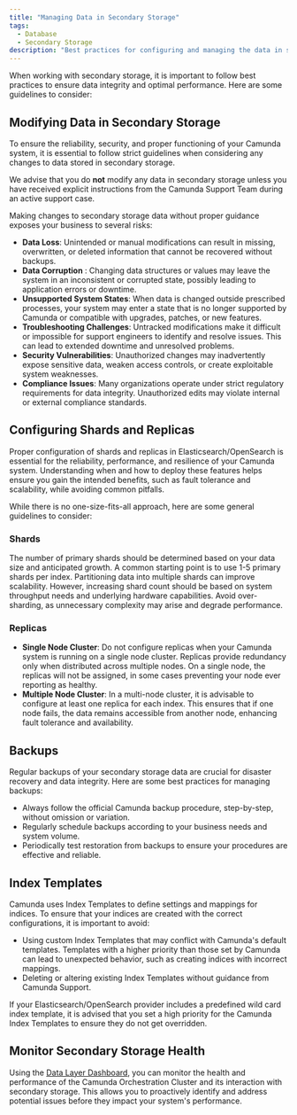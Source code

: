 ```yaml
---
title: "Managing Data in Secondary Storage"
tags:
  - Database
  - Secondary Storage
description: "Best practices for configuring and managing the data in secondary storage."
---
```


When working with secondary storage, it is important to follow best practices to ensure data integrity and optimal performance. Here are some guidelines to consider:

## Modifying Data in Secondary Storage

To ensure the reliability, security, and proper functioning of your Camunda system, it is essential to follow strict guidelines when considering any changes to data stored in secondary storage.

We advise that you do **not** modify any data in secondary storage unless you have received explicit instructions from the Camunda Support Team during an active support case.

Making changes to secondary storage data without proper guidance exposes your business to several risks:

- **Data Loss**: Unintended or manual modifications can result in missing, overwritten, or deleted information that cannot be recovered without backups.
- **Data Corruption** : Changing data structures or values may leave the system in an inconsistent or corrupted state, possibly leading to application errors or downtime.
- **Unsupported System States**: When data is changed outside prescribed processes, your system may enter a state that is no longer supported by Camunda or compatible with upgrades, patches, or new features.
- **Troubleshooting Challenges**: Untracked modifications make it difficult or impossible for support engineers to identify and resolve issues. This can lead to extended downtime and unresolved problems.
- **Security Vulnerabilities**: Unauthorized changes may inadvertently expose sensitive data, weaken access controls, or create exploitable system weaknesses.
- **Compliance Issues**: Many organizations operate under strict regulatory requirements for data integrity. Unauthorized edits may violate internal or external compliance standards.

## Configuring Shards and Replicas

Proper configuration of shards and replicas in Elasticsearch/OpenSearch is essential for the reliability, performance, and resilience of your Camunda system. Understanding when and how to deploy these features helps ensure you gain the intended benefits, such as fault tolerance and scalability, while avoiding common pitfalls.

While there is no one-size-fits-all approach, here are some general guidelines to consider:

### Shards

The number of primary shards should be determined based on your data size and anticipated growth. A common starting point is to use 1-5 primary shards per index. Partitioning data into multiple shards can improve scalability. However, increasing shard count should be based on system throughput needs and underlying hardware capabilities. Avoid over-sharding, as unnecessary complexity may arise and degrade performance.

### Replicas

- **Single Node Cluster**: Do not configure replicas when your Camunda system is running on a single node cluster. Replicas provide redundancy only when distributed across multiple nodes. On a single node, the replicas will not be assigned, in some cases preventing your node ever reporting as healthy.
- **Multiple Node Cluster**: In a multi-node cluster, it is advisable to configure at least one replica for each index. This ensures that if one node fails, the data remains accessible from another node, enhancing fault tolerance and availability.

## Backups

Regular backups of your secondary storage data are crucial for disaster recovery and data integrity. Here are some best practices for managing backups:

- Always follow the official Camunda backup procedure, step-by-step, without omission or variation.
- Regularly schedule backups according to your business needs and system volume.
- Periodically test restoration from backups to ensure your procedures are effective and reliable.

## Index Templates

Camunda uses Index Templates to define settings and mappings for indices. To ensure that your indices are created with the correct configurations, it is important to avoid:

- Using custom Index Templates that may conflict with Camunda's default templates. Templates with a higher priority than those set by Camunda can lead to unexpected behavior, such as creating indices with incorrect mappings.
- Deleting or altering existing Index Templates without guidance from Camunda Support.

If your Elasticsearch/OpenSearch provider includes a predefined wild card index template, it is advised that you set a high priority for the Camunda Index Templates to ensure they do not get overridden.

## Monitor Secondary Storage Health

Using the [Data Layer Dashboard](/self-managed/operational-guides/monitoring/metrics.md), you can monitor the health and performance of the Camunda Orchestration Cluster and its interaction with secondary storage. This allows you to proactively identify and address potential issues before they impact your system's performance.
